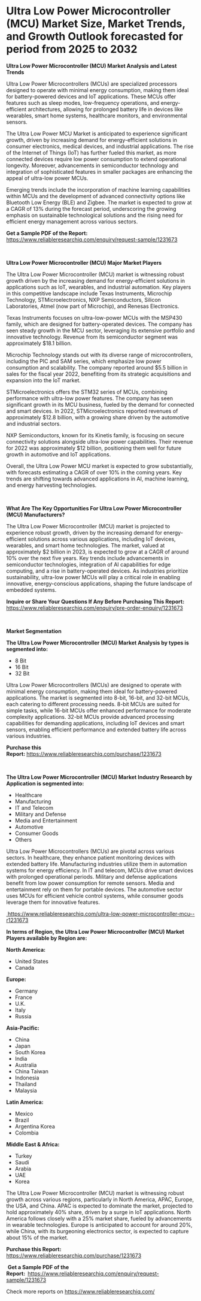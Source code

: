 <p><h1>Ultra Low Power Microcontroller (MCU) Market Size, Market Trends, and Growth Outlook forecasted for period from 2025 to 2032</h1></p><p><strong>Ultra Low Power Microcontroller (MCU) Market Analysis and Latest Trends</strong></p>
<p><p>Ultra Low Power Microcontrollers (MCUs) are specialized processors designed to operate with minimal energy consumption, making them ideal for battery-powered devices and IoT applications. These MCUs offer features such as sleep modes, low-frequency operations, and energy-efficient architectures, allowing for prolonged battery life in devices like wearables, smart home systems, healthcare monitors, and environmental sensors.</p><p>The Ultra Low Power MCU Market is anticipated to experience significant growth, driven by increasing demand for energy-efficient solutions in consumer electronics, medical devices, and industrial applications. The rise of the Internet of Things (IoT) has further fueled this market, as more connected devices require low power consumption to extend operational longevity. Moreover, advancements in semiconductor technology and integration of sophisticated features in smaller packages are enhancing the appeal of ultra-low power MCUs.</p><p>Emerging trends include the incorporation of machine learning capabilities within MCUs and the development of advanced connectivity options like Bluetooth Low Energy (BLE) and Zigbee. The market is expected to grow at a CAGR of 13% during the forecast period, underscoring the growing emphasis on sustainable technological solutions and the rising need for efficient energy management across various sectors.</p></p>
<p><strong>Get a Sample PDF of the Report:&nbsp;</strong> <a href="https://www.reliableresearchiq.com/enquiry/request-sample/1231673?utm_campaign=2207&utm_medium=2&utm_source=Github&utm_content=ia&utm_term=13022025&utm_id=ultra-low-power-microcontroller-mcu">https://www.reliableresearchiq.com/enquiry/request-sample/1231673</a></p>
<p>&nbsp;</p>
<p><strong>Ultra Low Power Microcontroller (MCU) Major Market Players</strong></p>
<p><p>The Ultra Low Power Microcontroller (MCU) market is witnessing robust growth driven by the increasing demand for energy-efficient solutions in applications such as IoT, wearables, and industrial automation. Key players in this competitive landscape include Texas Instruments, Microchip Technology, STMicroelectronics, NXP Semiconductors, Silicon Laboratories, Atmel (now part of Microchip), and Renesas Electronics.</p><p>Texas Instruments focuses on ultra-low-power MCUs with the MSP430 family, which are designed for battery-operated devices. The company has seen steady growth in the MCU sector, leveraging its extensive portfolio and innovative technology. Revenue from its semiconductor segment was approximately $18.1 billion.</p><p>Microchip Technology stands out with its diverse range of microcontrollers, including the PIC and SAM series, which emphasize low power consumption and scalability. The company reported around $5.5 billion in sales for the fiscal year 2022, benefiting from its strategic acquisitions and expansion into the IoT market.</p><p>STMicroelectronics offers the STM32 series of MCUs, combining performance with ultra-low power features. The company has seen significant growth in its MCU business, fueled by the demand for connected and smart devices. In 2022, STMicroelectronics reported revenues of approximately $12.8 billion, with a growing share driven by the automotive and industrial sectors.</p><p>NXP Semiconductors, known for its Kinetis family, is focusing on secure connectivity solutions alongside ultra-low power capabilities. Their revenue for 2022 was approximately $12 billion, positioning them well for future growth in automotive and IoT applications.</p><p>Overall, the Ultra Low Power MCU market is expected to grow substantially, with forecasts estimating a CAGR of over 10% in the coming years. Key trends are shifting towards advanced applications in AI, machine learning, and energy harvesting technologies.</p></p>
<p>&nbsp;</p>
<p><strong>What Are The Key Opportunities For Ultra Low Power Microcontroller (MCU) Manufacturers?</strong></p>
<p><p>The Ultra Low Power Microcontroller (MCU) market is projected to experience robust growth, driven by the increasing demand for energy-efficient solutions across various applications, including IoT devices, wearables, and smart home technologies. The market, valued at approximately $2 billion in 2023, is expected to grow at a CAGR of around 10% over the next five years. Key trends include advancements in semiconductor technologies, integration of AI capabilities for edge computing, and a rise in battery-operated devices. As industries prioritize sustainability, ultra-low power MCUs will play a critical role in enabling innovative, energy-conscious applications, shaping the future landscape of embedded systems.</p></p>
<p><strong>Inquire or Share Your Questions If Any Before Purchasing This Report:</strong> <a href="https://www.reliableresearchiq.com/enquiry/pre-order-enquiry/1231673?utm_campaign=2207&utm_medium=2&utm_source=Github&utm_content=ia&utm_term=13022025&utm_id=ultra-low-power-microcontroller-mcu">https://www.reliableresearchiq.com/enquiry/pre-order-enquiry/1231673</a></p>
<p>&nbsp;</p>
<p><strong>Market Segmentation</strong></p>
<p><strong>The Ultra Low Power Microcontroller (MCU) Market Analysis by types is segmented into:</strong></p>
<p><ul><li>8 Bit</li><li>16 Bit</li><li>32 Bit</li></ul></p>
<p><p>Ultra Low Power Microcontrollers (MCUs) are designed to operate with minimal energy consumption, making them ideal for battery-powered applications. The market is segmented into 8-bit, 16-bit, and 32-bit MCUs, each catering to different processing needs. 8-bit MCUs are suited for simple tasks, while 16-bit MCUs offer enhanced performance for moderate complexity applications. 32-bit MCUs provide advanced processing capabilities for demanding applications, including IoT devices and smart sensors, enabling efficient performance and extended battery life across various industries.</p></p>
<p><strong>Purchase this Report:&nbsp;</strong><a href="https://www.reliableresearchiq.com/purchase/1231673?utm_campaign=2207&utm_medium=2&utm_source=Github&utm_content=ia&utm_term=13022025&utm_id=ultra-low-power-microcontroller-mcu">https://www.reliableresearchiq.com/purchase/1231673</a></p>
<p>&nbsp;</p>
<p><strong>The Ultra Low Power Microcontroller (MCU) Market Industry Research by Application is segmented into:</strong></p>
<p><ul><li>Healthcare</li><li>Manufacturing</li><li>IT and Telecom</li><li>Military and Defense</li><li>Media and Entertainment</li><li>Automotive</li><li>Consumer Goods</li><li>Others</li></ul></p>
<p><p>Ultra Low Power Microcontrollers (MCUs) are pivotal across various sectors. In healthcare, they enhance patient monitoring devices with extended battery life. Manufacturing industries utilize them in automation systems for energy efficiency. In IT and telecom, MCUs drive smart devices with prolonged operational periods. Military and defense applications benefit from low power consumption for remote sensors. Media and entertainment rely on them for portable devices. The automotive sector uses MCUs for efficient vehicle control systems, while consumer goods leverage them for innovative features.</p></p>
<p><a href="https://www.reliableresearchiq.com/ultra-low-power-microcontroller-mcu--r1231673?utm_campaign=2207&utm_medium=2&utm_source=Github&utm_content=ia&utm_term=13022025&utm_id=ultra-low-power-microcontroller-mcu">&nbsp;https://www.reliableresearchiq.com/ultra-low-power-microcontroller-mcu--r1231673</a></p>
<p><strong>In terms of Region, the Ultra Low Power Microcontroller (MCU) Market Players available by Region are:</strong></p>
<p>
    <p> <strong> North America: </strong>
        <ul>
            <li>United States</li>
            <li>Canada</li>
        </ul>
        </p> 
    <p> <strong> Europe: </strong>
        <ul>
            <li>Germany</li>
            <li>France</li>
            <li>U.K.</li>
            <li>Italy</li>
            <li>Russia</li>
        </ul>
        </p> 
    <p> <strong> Asia-Pacific: </strong>
        <ul>
            <li>China</li>
            <li>Japan</li>
            <li>South Korea</li>
            <li>India</li>
            <li>Australia</li>
            <li>China Taiwan</li>
            <li>Indonesia</li>
            <li>Thailand</li>
            <li>Malaysia</li>
        </ul>
        </p> 
    <p> <strong> Latin America: </strong>
        <ul>
            <li>Mexico</li>
            <li>Brazil</li>
            <li>Argentina Korea</li>
            <li>Colombia</li>
        </ul>
        </p> 
    <p> <strong> Middle East & Africa: </strong>
        <ul>
            <li>Turkey</li>
            <li>Saudi</li>
            <li>Arabia</li>
            <li>UAE</li>
            <li>Korea</li>
        </ul>
    </p>
    </p>
<p><p>The Ultra Low Power Microcontroller (MCU) market is witnessing robust growth across various regions, particularly in North America, APAC, Europe, the USA, and China. APAC is expected to dominate the market, projected to hold approximately 40% share, driven by a surge in IoT applications. North America follows closely with a 25% market share, fueled by advancements in wearable technologies. Europe is anticipated to account for around 20%, while China, with its burgeoning electronics sector, is expected to capture about 15% of the market.</p></p>
<p><strong>Purchase this Report: </strong><a href="https://www.reliableresearchiq.com/purchase/1231673?utm_campaign=2207&utm_medium=2&utm_source=Github&utm_content=ia&utm_term=13022025&utm_id=ultra-low-power-microcontroller-mcu">https://www.reliableresearchiq.com/purchase/1231673</a></p>
<p>&nbsp;<strong>Get a Sample PDF of the Report:&nbsp;&nbsp;</strong><a href="https://www.reliableresearchiq.com/enquiry/request-sample/1231673?utm_campaign=2207&utm_medium=2&utm_source=Github&utm_content=ia&utm_term=13022025&utm_id=ultra-low-power-microcontroller-mcu">https://www.reliableresearchiq.com/enquiry/request-sample/1231673</a></p>
<p><strong></strong></p>
<p>Check more reports on <a href="https://www.reliableresearchiq.com/?utm_campaign=2207&utm_medium=2&utm_source=Github&utm_content=ia&utm_term=13022025&utm_id=ultra-low-power-microcontroller-mcu">https://www.reliableresearchiq.com/</a></p>